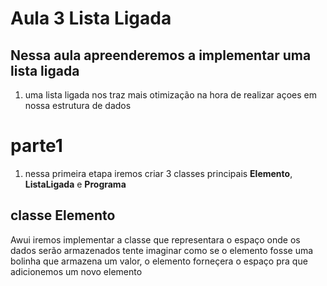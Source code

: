 # Aula 3 Lista Ligada

## Nessa aula apreenderemos a implementar uma lista ligada

1. uma lista ligada nos traz mais otimização na hora de realizar açoes em nossa estrutura de dados

# parte1

1. nessa primeira etapa iremos criar 3 classes principais **Elemento**, **ListaLigada** e **Programa**

## classe Elemento

Awui iremos implementar a classe que representara o espaço onde os dados serão armazenados tente imaginar como se o elemento fosse
uma bolinha que armazena um valor, o elemento forneçera o espaço pra que adicionemos um novo elemento

